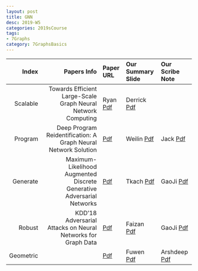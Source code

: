 ```yaml
---
layout: post
title: GNN   
desc: 2019-W5
categories: 2019sCourse
tags:
- 7Graphs
category: 7GraphsBasics
---
```


| Index | Papers Info | Paper URL| Our Summary Slide |Our Scribe Note |
| -----: | -------------------------------: | :----- | :----- | :----- | 
| Scalable |  Towards Efficient Large-Scale Graph Neural Network Computing   | Ryan [Pdf]() | Derrick [Pdf]() | 
| Program |  Deep Program Reidentification: A Graph Neural Network Solution | [Pdf](https://dl.acm.org/citation.cfm?id=3220078) | Weilin [Pdf]() | Jack [Pdf]() | 
| Generate |  Maximum-Likelihood Augmented Discrete Generative Adversarial Networks  | [Pdf](https://arxiv.org/abs/1702.07983) | Tkach [Pdf]() | GaoJi [Pdf]() | 
| Robust |   KDD’18 Adversarial Attacks on Neural Networks for Graph Data  | [Pdf]() | Faizan [Pdf]() | GaoJi [Pdf]() | 
|  Geometric |      | [Pdf]() | Fuwen [Pdf]() | Arshdeep [Pdf]() | 

 
